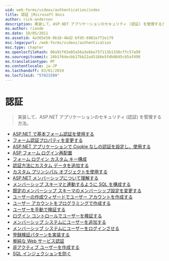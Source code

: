 ```yaml
---
uid: web-forms/videos/authentication/index
title: 認証 |Microsoft Docs
author: rick-anderson
description: 実装して、ASP.NET アプリケーションのセキュリティ (認証) を管理する方法。
ms.author: riande
ms.date: 10/05/2011
ms.assetid: 4a365e58-9b18-4bd2-bfd5-6981e7f2e179
msc.legacyurl: /web-forms/videos/authentication
msc.type: chapter
ms.openlocfilehash: 00a91f03e05a56a3ebbe75f113b1330cffc57a99
ms.sourcegitcommit: 24b1f6decbb17bb22a45166e5fdb0845c65af498
ms.translationtype: MT
ms.contentlocale: ja-JP
ms.lasthandoff: 03/01/2019
ms.locfileid: "57021599"
---
```

<a name="authentication"></a>認証
====================
> 実装して、ASP.NET アプリケーションのセキュリティ (認証) を管理する方法。


- [ASP.NET で基本フォーム認証を使用する](using-basic-forms-authentication-in-aspnet.md)
- [フォーム認証プロパティを変更する](how-to-change-the-forms-authentication-properties.md)
- [ASP.NET アプリケーションで Cookie なしの認証を設定し、使用する](how-to-setup-and-use-cookie-less-authentication-in-an-aspnet-application.md)
- [ASP フォーム ログイン再配置](asp-forms-login-relocation.md)
- [フォーム ログイン カスタム キー構成](forms-login-custom-key-configuration.md)
- [認証方法にカスタム データを追加する](add-custom-data-to-the-authentication-method.md)
- [カスタム プリンシパル オブジェクトを使用する](use-custom-principal-objects.md)
- [ASP.NET メンバーシップについて理解する](understanding-aspnet-memberships.md)
- [メンバーシップ スキーマと連動するように SQL を構成する](configuring-sql-to-work-with-membership-schemas.md)
- [既定のメンバーシップ スキーマのメンバーシップ設定を変更する](changing-membership-settings-in-the-default-membership-schema.md)
- [ユーザーの作成ウィザードでユーザー アカウントを作成する](creating-user-accounts-with-the-create-user-wizard.md)
- [ユーザー アカウントをプログラミングで作成する](creating-user-accounts-programmatically.md)
- [ユーザーを手動で検証する](validating-users-manually.md)
- [ログイン コントロールでユーザーを検証する](validating-users-with-the-login-control.md)
- [メンバーシップ システムにユーザーを追加する](adding-users-to-your-membership-system.md)
- [メンバーシップ システムにユーザーをログインさせる](logging-users-into-your-membership-system.md)
- [登録検証パターンを実装する](implement-the-registration-verification-pattern.md)
- [単純な Web サービス認証](simple-web-service-authentication.md)
- [非アクティブ ユーザーを作成する](creating-inactive-users.md)
- [SQL インジェクションを防ぐ](sql-injection-defense.md)
